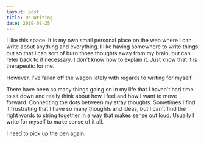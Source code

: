 ```yaml
---
layout: post
title: On Writing
date: 2019-08-25
---
```


I like this space. It is my own small personal place on the web where I can write about anything and everything. I like having somewhere to write things out so that I can sort of burn those thoughts away from my brain, but can refer back to if necessary. I don't know how to explain it. Just know that it is therapeutic for me.

However, I've fallen off the wagon lately with regards to writing for myself.

There have been so many things going on in my life that I haven't had time to sit down and really think about how I feel and how I want to move forward. Connecting the dots between my stray thoughts. Sometimes I find it frustrating that I have so many thoughts and ideas, but I can't find the right words to string together in a way that makes sense out loud. Usually I write for myself to make sense of it all.

I need to pick up the pen again.
